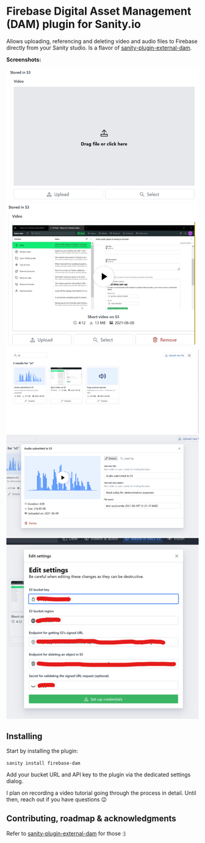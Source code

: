 # Firebase Digital Asset Management (DAM) plugin for Sanity.io

Allows uploading, referencing and deleting video and audio files to Firebase directly from your Sanity studio. Is a flavor of [sanity-plugin-external-dam](https://github.com/hdoro/sanity-plugin-external-dam).

**Screenshots:**

![Screenshot of the file uploader](../../screenshot-uploader.png)
![Screenshot of the file preview](../../screenshot-file-preview.png)
![Screenshot of the file browser](../../screenshot-browser.png)
![Screenshot of the file details](../../screenshot-file-details.png)
![Screenshot of the credentials set-up](../../screenshot-credentials.png)

## Installing

Start by installing the plugin:

`sanity install firebase-dam`

Add your bucket URL and API key to the plugin via the dedicated settings dialog.

I plan on recording a video tutorial going through the process in detail. Until then, reach out if you have questions 😉

## Contributing, roadmap & acknowledgments

Refer to [sanity-plugin-external-dam](https://github.com/hdoro/sanity-plugin-external-dam) for those :)